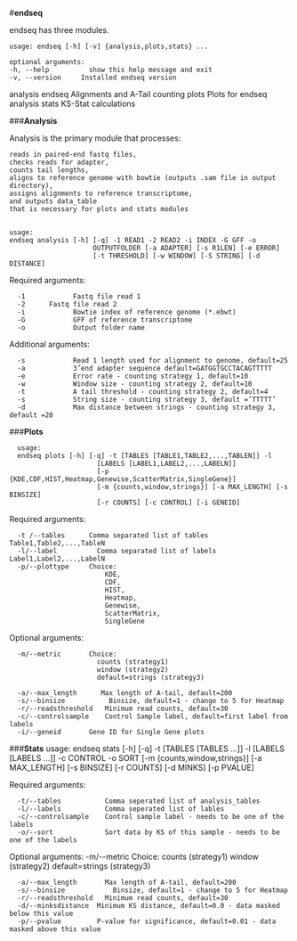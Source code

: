 #**endseq**

endseq has three modules. 
  
    usage: endseq [-h] [-v] {analysis,plots,stats} ...
    
    optional arguments:
    -h, --help          show this help message and exit
    -v, --version     Installed endseq version
  
  [sub-commands]:
    {analysis,plots}
      analysis        endseq Alignments and A-Tail counting
      plots          	  Plots for endseq analysis
      stats             KS-Stat calculations


###**Analysis**

Analysis is the primary module that processes:

    reads in paired-end fastq files, 
    checks reads for adapter, 
    counts tail lengths, 
    aligns to reference genome with bowtie (outputs .sam file in output directory),
    assigns alignments to reference transcriptome,
    and outputs data_table
    that is necessary for plots and stats modules


    usage:
    endseq analysis [-h] [-q] -1 READ1 -2 READ2 -i INDEX -G GFF -o
                         OUTPUTFOLDER [-a ADAPTER] [-s R1LEN] [-e ERROR]
                         [-t THRESHOLD] [-w WINDOW] [-S STRING] [-d DISTANCE]

Required arguments:  

      -1			Fastq file read 1  
      -2      Fastq file read 2   
      -i			Bowtie index of reference genome (*.ebwt)  
      -G			GFF of reference transcriptome  
      -o			Output folder name  

Additional arguments:

      -s			Read 1 length used for alignment to genome, default=25
      -a			3’end adapter sequence default=GATGGTGCCTACAGTTTTT
      -e			Error rate - counting strategy 1, default=10
      -w			Window size - counting strategy 2, default=10
      -t			A tail threshold - counting strategy 2, default=4
      -s			String size - counting strategy 3, default =’TTTTT’
      -d			Max distance between strings - counting strategy 3, default =20

###**Plots**

      usage:
      endseq plots [-h] [-q] -t [TABLES [TABLE1,TABLE2,...,TABLEN]] -l
                          [LABELS [LABEL1,LABEL2,...,LABELN]]
                          [-p {KDE,CDF,HIST,Heatmap,Genewise,ScatterMatrix,SingleGene}]
                          [-m {counts,window,strings}] [-a MAX_LENGTH] [-s BINSIZE]
                          [-r COUNTS] [-c CONTROL] [-i GENEID]

Required arguments:

      -t /--tables 		Comma separated list of tables Table1,Table2,...,TableN
      -l/--label		  Comma separated list of labels Label1,Label2,...,LabelN
      -p/--plottype		Choice: 
                            KDE,
                            CDF,
                            HIST,
                            Heatmap,
                            Genewise,
                            ScatterMatrix,
                            SingleGene

Optional arguments:

      -m/--metric		Choice:
                          counts (strategy1)
                          window (strategy2)
                          default=strings (strategy3) 

      -a/--max_length	   Max length of A-tail, default=200 
      -s/--binsize  		 Binsize, default=1 - change to 5 for Heatmap
      -r/--readsthreshold	Minimum read counts, default=30
      -c/--controlsample	Control Sample label, default=first label from labels
      -i/--geneid		Gene ID for Single Gene plots

###**Stats**
      usage: endseq stats [-h] [-q] -t [TABLES [TABLES ...]] -l
                        [LABELS [LABELS ...]] -c CONTROL -o SORT
                        [-m {counts,window,strings}] [-a MAX_LENGTH] [-s BINSIZE]
                        [-r COUNTS] [-d MINKS] [-p PVALUE]

Required arguments:  

      -t/--tables           Comma seperated list of analysis_tables
      -l/--labels           Comma seperated list of lables
      -c/--controlsample    Control sample label - needs to be one of the labels
      -o/--sort             Sort data by KS of this sample - needs to be one of the labels

Optional arguments:
      -m/--metric		Choice:
                          counts (strategy1)
                          window (strategy2)
                          default=strings (strategy3) 

      -a/--max_length	    Max length of A-tail, default=200 
      -s/--binsize  		  Binsize, default=1 - change to 5 for Heatmap
      -r/--readsthreshold	Minimum read counts, default=30
      -d/--minksdistance  Minimum KS distance, default=0.0 - data masked below this value
      -p/--pvalue         P-value for significance, default=0.01 - data masked above this value


